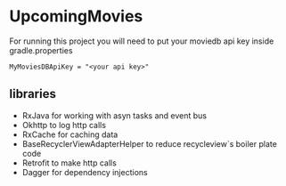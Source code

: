# UpcomingMovies

For running this project you will need to put your moviedb api key inside gradle.properties

```
MyMoviesDBApiKey = "<your api key>"
```

## libraries

  - RxJava for working with asyn tasks and event bus
  - Okhttp to log http calls
  - RxCache for caching data
  - BaseRecyclerViewAdapterHelper to reduce recycleview`s boiler plate code
  - Retrofit to make http calls
  - Dagger for dependency injections

